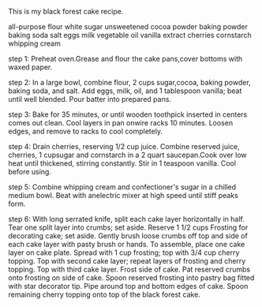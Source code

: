 This is my black forest cake recipe.

all-purpose 
flour 
white sugar 
unsweetened cocoa powder
baking powder
baking soda 
salt 
eggs 
milk
vegetable oil 
vanilla extract 
cherries
cornstarch whipping cream

step 1: Preheat oven.Grease and flour the cake pans,cover bottoms with waxed paper.

step 2: In a large bowl, combine flour, 2 cups sugar,cocoa, baking powder, baking soda, and salt. Add eggs, milk, oil, and 1 tablespoon vanilla; beat until well blended. Pour batter into prepared pans.

step 3: Bake for 35 minutes, or until wooden toothpick inserted in centers comes out clean. Cool layers in pan onwire racks 10 minutes. Loosen edges, and remove to racks to cool completely.

step 4: Drain cherries, reserving 1/2 cup juice. Combine reserved juice, cherries, 1 cupsugar and cornstarch in a 2 quart saucepan.Cook over low heat until thickened, stirring constantly. Stir in 1 teaspoon vanilla. Cool before using.

step 5: Combine whipping cream and confectioner's sugar in a chilled medium bowl. Beat with anelectric mixer at high speed until stiff peaks form.

step 6: With long serrated knife, split each cake layer horizontally in half. Tear one split layer into crumbs; set aside. Reserve 1 1/2 cups Frosting for decorating cake; set aside. Gently brush loose crumbs off top and side of each cake layer with pasty brush or hands. To assemble, place one cake layer on cake plate. Spread with 1 cup frosting; top with 3/4 cup cherry topping. Top with second cake layer; repeat layers of frosting and cherry topping. Top with third cake layer. Frost side of cake. Pat reserved crumbs onto frosting on side of cake. Spoon reserved frosting into pastry bag fitted with star decorator tip. Pipe around top and bottom edges of cake. Spoon remaining cherry topping onto top of the black forest cake.
